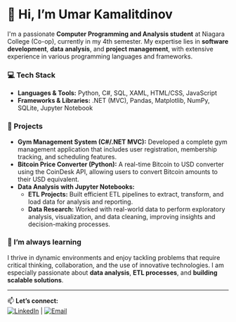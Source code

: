 # 👋 Hi, I’m Umar Kamalitdinov

I'm a passionate **Computer Programming and Analysis student** at Niagara College (Co-op), currently in my 4th semester. My expertise lies in **software development**, **data analysis**, and **project management**, with extensive experience in various programming languages and frameworks.

### 💻 Tech Stack
- **Languages & Tools:** Python, C#, SQL, XAML, HTML/CSS, JavaScript  
- **Frameworks & Libraries:** .NET (MVC), Pandas, Matplotlib, NumPy, SQLite, Jupyter Notebook  

### 🚀 Projects
- **Gym Management System (C#/.NET MVC):** Developed a complete gym management application that includes user registration, membership tracking, and scheduling features.  
- **Bitcoin Price Converter (Python):** A real-time Bitcoin to USD converter using the CoinDesk API, allowing users to convert Bitcoin amounts to their USD equivalent.  
- **Data Analysis with Jupyter Notebooks:**  
  - **ETL Projects:** Built efficient ETL pipelines to extract, transform, and load data for analysis and reporting.  
  - **Data Research:** Worked with real-world data to perform exploratory analysis, visualization, and data cleaning, improving insights and decision-making processes.

### 🌱 I’m always learning
I thrive in dynamic environments and enjoy tackling problems that require critical thinking, collaboration, and the use of innovative technologies. I am especially passionate about **data analysis**, **ETL processes**, and **building scalable solutions**.

---

📫 **Let’s connect:**  
[![LinkedIn](https://img.shields.io/badge/LinkedIn-0077B5?style=flat&logo=linkedin&logoColor=white)](https://www.linkedin.com/in/umar-kamalitdinov-583731317/) | [![Email](https://img.shields.io/badge/Email-D14836?style=flat&logo=gmail&logoColor=white)](mailto:kumar1@ncstudents.niagaracollege.ca)
